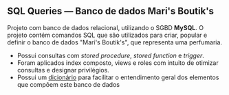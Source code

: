 ## SQL Queries — Banco de dados Mari's Boutik's

<p>Projeto com banco de dados relacional, utilizando o SGBD <b>MySQL</b>. O projeto contém comandos SQL que são utilizados para criar, popular e definir o banco de dados "Mari's Boutik's", que representa uma perfumaria.</p>

  <ul>
    <li>Possui consultas com <i>stored procedure</i>, <i>stored function</i> e <i>trigger</i>.</li>
    <li>Foram aplicados index composto, views e roles com intuito de otimizar consultas e designar privilégios.</li>
    <li>Possui um <a href="https://github.com/luigieterovik/database-perfumaria/blob/main/dicionario.pdf">dicionário</a> para facilitar o entendimento geral dos elementos que compõem este banco de dados</li>
  </ul>
